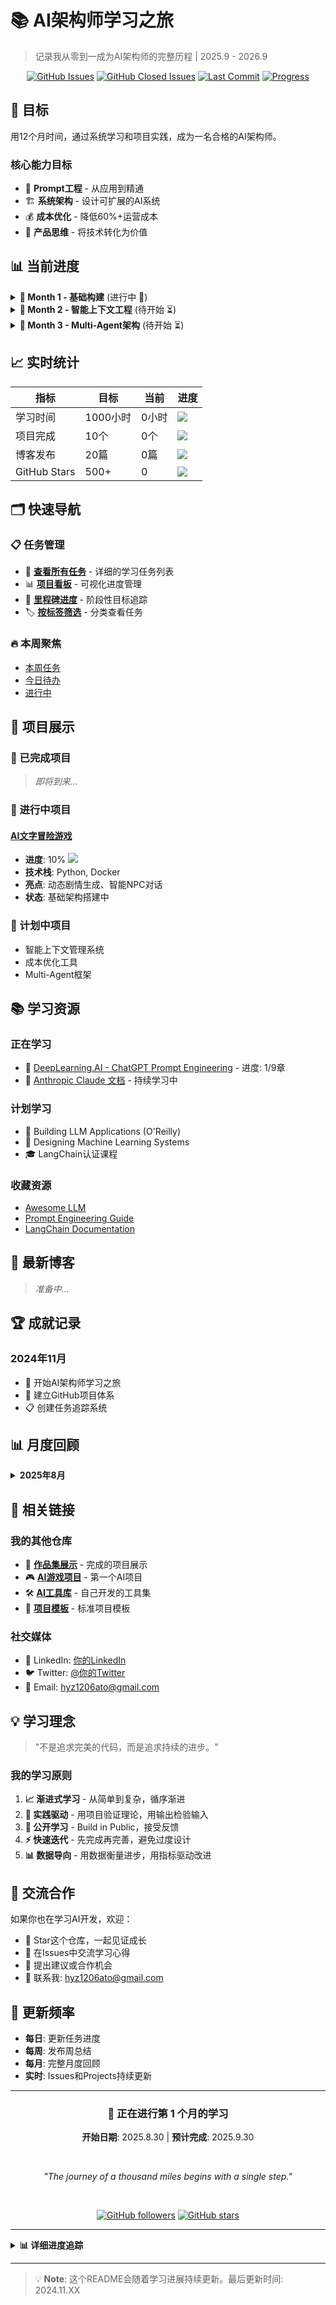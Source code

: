 # 📚 AI架构师学习之旅

> 记录我从零到一成为AI架构师的完整历程 | 2025.9 - 2026.9

<div align="center">

[![GitHub Issues](https://img.shields.io/github/issues/YazhLaura/ai-architect-journey?style=flat-square)](https://github.com/YazhLaura/ai-architect-journey/issues)
[![GitHub Closed Issues](https://img.shields.io/github/issues-closed/YazhLaura/ai-architect-journey?style=flat-square&color=success)](https://github.com/YazhLaura/ai-architect-journey/issues?q=is%3Aissue+is%3Aclosed)
[![Last Commit](https://img.shields.io/github/last-commit/YazhLaura/ai-architect-journey?style=flat-square)](https://github.com/YazhLaura/ai-architect-journey/commits/main)
[![Progress](https://img.shields.io/badge/Progress-Month%201-blue?style=flat-square)](https://github.com/YazhLaura/ai-architect-journey/milestones)

</div>

## 🎯 目标

用12个月时间，通过系统学习和项目实践，成为一名合格的AI架构师。

### 核心能力目标
- 🎨 **Prompt工程** - 从应用到精通
- 🏗️ **系统架构** - 设计可扩展的AI系统
- 💰 **成本优化** - 降低60%+运营成本
- 🚀 **产品思维** - 将技术转化为价值

## 📊 当前进度

<details>
<summary><b>📅 Month 1 - 基础构建</b> (进行中 🔄)</summary>

- [ ] 🎮 完成AI文字冒险游戏 v1.0
- [ ] 📚 Prompt工程达到L3级别
- [ ] ✍️ 发布2篇技术博客
- [ ] ⭐ GitHub获得50+ stars

**本月重点**: 建立AI开发基础，完成第一个完整项目

</details>

<details>
<summary><b>📅 Month 2 - 智能上下文工程</b> (待开始 ⏳)</summary>

- [ ] 🔧 掌握长上下文管理（200k tokens）
- [ ] 💾 实现智能缓存系统
- [ ] 📉 构建成本优化工具
- [ ] 🎯 开源项目200+ stars

**本月重点**: 掌握现代AI应用的核心技术

</details>

<details>
<summary><b>📅 Month 3 - Multi-Agent架构</b> (待开始 ⏳)</summary>

- [ ] 🤖 设计Multi-Agent系统
- [ ] 🔄 实现任务编排引擎
- [ ] 💼 完成3个行业POC
- [ ] 🌟 建立技术影响力

**本月重点**: 构建复杂的AI系统

</details>

## 📈 实时统计

| 指标 | 目标 | 当前 | 进度 |
|------|------|------|------|
| 学习时间 | 1000小时 | 0小时 | ![](https://geps.dev/progress/0) |
| 项目完成 | 10个 | 0个 | ![](https://geps.dev/progress/0) |
| 博客发布 | 20篇 | 0篇 | ![](https://geps.dev/progress/0) |
| GitHub Stars | 500+ | 0 | ![](https://geps.dev/progress/0) |

## 🗂️ 快速导航

### 📋 任务管理
- 🎯 [**查看所有任务**](../../issues) - 详细的学习任务列表
- 📊 [**项目看板**](../../projects) - 可视化进度管理
- 🏁 [**里程碑进度**](../../milestones) - 阶段性目标追踪
- 🏷️ [**按标签筛选**](../../labels) - 分类查看任务

### 🔥 本周聚焦
- [本周任务](../../issues?q=is%3Aissue+is%3Aopen+label%3A"⏰+this-week") 
- [今日待办](../../issues?q=is%3Aissue+is%3Aopen+label%3A"⏰+today")
- [进行中](../../projects/1?card_filter_query=column%3A"In+Progress")

## 💼 项目展示

### 🚀 已完成项目
> *即将到来...*

### 🔄 进行中项目

#### [AI文字冒险游戏](https://github.com/你的用户名/ai-text-adventure-game)
- **进度**: 10% ![](https://geps.dev/progress/10)
- **技术栈**: Python, Docker
- **亮点**: 动态剧情生成、智能NPC对话
- **状态**: 基础架构搭建中

### 📝 计划中项目
- 智能上下文管理系统
- 成本优化工具
- Multi-Agent框架

## 📚 学习资源

### 正在学习
- 📖 [DeepLearning.AI - ChatGPT Prompt Engineering](https://www.deeplearning.ai/short-courses/chatgpt-prompt-engineering-for-developers/) - 进度: 1/9章
- 📖 [Anthropic Claude 文档](https://docs.anthropic.com) - 持续学习中

### 计划学习
- 📖 Building LLM Applications (O'Reilly)
- 📖 Designing Machine Learning Systems
- 🎓 LangChain认证课程

### 收藏资源
- [Awesome LLM](https://github.com/Hannibal046/Awesome-LLM)
- [Prompt Engineering Guide](https://www.promptingguide.ai/)
- [LangChain Documentation](https://docs.langchain.com/)

## 📝 最新博客

> *准备中...*

<!-- 
### 📌 置顶文章
- [从零开始构建AI游戏]() - 2025.8
- [2025年的上下文工程 vs RAG]() - 2025.9
-->

## 🏆 成就记录

### 2024年11月
- 🎯 开始AI架构师学习之旅
- 📂 建立GitHub项目体系
- 📋 创建任务追踪系统
<!-- 
- ⭐ 获得第一个Star
- 👥 加入AI开发者社区
-->

## 📊 月度回顾

<details>
<summary><b>2025年8月</b></summary>

- **学习时间**: 0/80小时
- **完成任务**: 0个
- **项目进展**: AI游戏项目启动
- **主要成就**: 建立学习体系
- **下月重点**: 完成游戏v1.0，掌握Prompt工程

</details>

## 🔗 相关链接

### 我的其他仓库
- 🎨 [**作品集展示**](https://github.com/YazhLaura/ai-architect-portfolio) - 完成的项目展示
- 🎮 [**AI游戏项目**](https://github.com/YazhLaura/ai-text-adventure-game) - 第一个AI项目
- 🛠️ [**AI工具库**](https://github.com/YazhLaura/ai-toolkit) - 自己开发的工具集
- 📝 [**项目模板**](https://github.com/YazhLaura/project-template) - 标准项目模板

### 社交媒体
- 💼 LinkedIn: [你的LinkedIn]()
- 🐦 Twitter: [@你的Twitter]()
- 📧 Email: hyz1206ato@gmail.com

## 💡 学习理念

> "不是追求完美的代码，而是追求持续的进步。"

### 我的学习原则
1. **📈 渐进式学习** - 从简单到复杂，循序渐进
2. **🔄 实践驱动** - 用项目验证理论，用输出检验输入
3. **📢 公开学习** - Build in Public，接受反馈
4. **⚡ 快速迭代** - 先完成再完善，避免过度设计
5. **📊 数据导向** - 用数据衡量进步，用指标驱动改进

## 🤝 交流合作

如果你也在学习AI开发，欢迎：
- 🌟 Star这个仓库，一起见证成长
- 💬 在Issues中交流学习心得
- 🤝 提出建议或合作机会
- 📧 联系我: hyz1206ato@gmail.com

## 📅 更新频率

- **每日**: 更新任务进度
- **每周**: 发布周总结
- **每月**: 完整月度回顾
- **实时**: Issues和Projects持续更新

---

<div align="center">

### 🚀 正在进行第 1 个月的学习

**开始日期**: 2025.8.30 | **预计完成**: 2025.9.30

<br>

*"The journey of a thousand miles begins with a single step."*

<br>

[![GitHub followers](https://img.shields.io/github/followers/YazhLaura?style=social)](https://github.com/YazhLaura)
[![GitHub stars](https://img.shields.io/github/stars/YazhLaura?style=social)](https://github.com/YazhLaura)

</div>

---

<details>
<summary><b>📊 详细进度追踪</b></summary>

### Week 1 (2024.11.XX - 11.XX)
- [x] 建立GitHub项目体系
- [x] 创建任务追踪系统
- [ ] 开始Prompt工程学习
- [ ] 游戏项目初始化

### Week 2
- [ ] 游戏核心功能开发
- [ ] API优化实践
- [ ] 第一篇博客撰写

### Week 3
- [ ] 上下文工程预研
- [ ] 游戏增强功能
- [ ] 成本优化实施

### Week 4
- [ ] 项目部署上线
- [ ] 月度总结
- [ ] 下月计划制定

</details>

---

> 💡 **Note**: 这个README会随着学习进展持续更新。最后更新时间: 2024.11.XX
